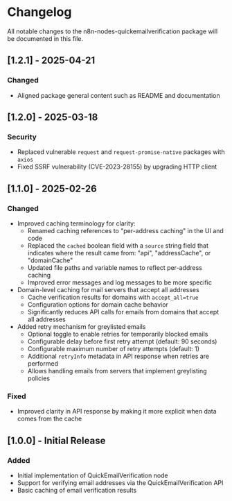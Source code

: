 # Changelog

All notable changes to the n8n-nodes-quickemailverification package will be documented in this file.

## [1.2.1] - 2025-04-21

### Changed
- Aligned package general content such as README and documentation

## [1.2.0] - 2025-03-18

### Security

- Replaced vulnerable `request` and `request-promise-native` packages with `axios`
- Fixed SSRF vulnerability (CVE-2023-28155) by upgrading HTTP client

## [1.1.0] - 2025-02-26

### Changed

- Improved caching terminology for clarity:
  - Renamed caching references to "per-address caching" in the UI and code
  - Replaced the `cached` boolean field with a `source` string field that indicates where the result came from: "api", "addressCache", or "domainCache"
  - Updated file paths and variable names to reflect per-address caching
  - Improved error messages and log messages to be more specific
- Domain-level caching for mail servers that accept all addresses
  - Cache verification results for domains with `accept_all=true`
  - Configuration options for domain cache behavior
  - Significantly reduces API calls for emails from domains that accept all addresses
- Added retry mechanism for greylisted emails
  - Optional toggle to enable retries for temporarily blocked emails
  - Configurable delay before first retry attempt (default: 90 seconds)
  - Configurable maximum number of retry attempts (default: 1)
  - Additional `retryInfo` metadata in API response when retries are performed
  - Allows handling emails from servers that implement greylisting policies

### Fixed

- Improved clarity in API response by making it more explicit when data comes from the cache

## [1.0.0] - Initial Release

### Added

- Initial implementation of QuickEmailVerification node
- Support for verifying email addresses via the QuickEmailVerification API
- Basic caching of email verification results 
